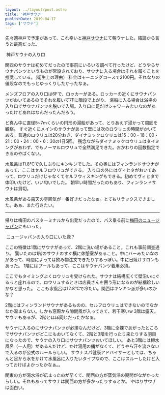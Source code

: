 ```yaml
---
layout: ../layout/post.astro
title: '神戸サウナ'
publishDate: 2019-04-17
tags: ['サウナ']
---
```


先々週神戸で予定があって、これ幸いと[神戸サウナ](https://www.google.co.jp/maps/place/%E7%A5%9E%E6%88%B8%E3%82%B5%E3%82%A6%E3%83%8A%EF%BC%86%E3%82%B9%E3%83%91/@34.692844,135.1881783,17z/data=!3m1!4b1!4m12!1m6!3m5!1s0x60008ee31313586f:0xd651efd8ebbad360!2z56We5oi444K144Km44OK77yG44K544OR!8m2!3d34.692844!4d135.190367!3m4!1s0x60008ee31313586f:0xd651efd8ebbad360!8m2!3d34.692844!4d135.190367)にて朝ウナした。結論から言うと最高だった。

<p class="max-w-full my-11 mx-auto mb-7">
<img class="mx-auto align-top" src="/blog/images/25/1.jpg" alt="">
<span class="block text-center mt-4">神戸サウナの入り口</span>
</p>

関西のサウナは初めてだったので事前にいろいろ調べて行ったけど、どうやらサウナパンツというものが常設されており、サウナに入る場合はそれを履くことを推奨している。（衛生上の理由）
料金はモーニングコースで2100円。それなりの値段なのでもっとゆっくりしたかったなぁ。

メンズフロアの入り口は6Fで、ロッカーがある。ロッカーの近くにサウナパンツがおいてあるのでそれを履いて7Fに階段で上がり、
湯船に入る場合は浴場の入り口でサウナパンツを脱いで入場。入り口に足だけシャワーみたいなのがあったけどあれはなんだったんだろう。

ど真ん中に直径5~7mくらいの円形の湯船があって、とりあえず浸かって周囲を観察。
すぐ近くにメインのサウナがあって壁には次のロウリュの時間がかいてある。普通のロウリュは20分おき、ダイナミックロウリュは15：00・18：00・21：00・24：00・6：30の1日5回。
残念ながらダイナミックロウリュはタイミングがあわず、でもノーマルロウリュで全然満足できた。おかわりの回数指定できるのやばくない。

水風呂は11.8℃で久しぶりにキンキンでした。その奥にはフィンランドサウナがあって、ここはセルフロウリュができる。
入り口の外にはヴィヒタがおいてあって、ロウリュだけじゃなくてセルフウィスキングもできる。初めてヴィヒタで体叩いたけど、いい匂いでした。
朝早い時間だったのもあり、フィンランドサウナは貸切。

水風呂がある露天の雰囲気が一番好きだったなぁ。とてもリラックスできました。あぁ、また行きたい。

<hr class="mb-4">

帰りは梅田のバスターミナルから出発だったので、バス乗る前に[梅田のニュージャパン](https://www.google.com/maps/place/%E3%83%8B%E3%83%A5%E3%83%BC%E3%82%B8%E3%83%A3%E3%83%91%E3%83%B3+%E6%A2%85%E7%94%B0%E5%BA%97/@34.703062,135.503695,15z/data=!4m2!3m1!1s0x0:0x20fbfd7be5cb7ea7?sa=X&ved=2ahUKEwitq-y2p9fhAhWBJaYKHUTGBewQ_BIwDXoECAsQCA)にもいった。

<p class="max-w-full my-11 mx-auto mb-7">
<img class="mx-auto align-top" src="/blog/images/25/2.jpg" alt="">
<span class="block text-center mt-4">ニュージャパンの入り口にいた鹿？</span>
</p>

ここの特徴は1階にサウナがあって、2階に洗い場があること。これも事前調査通り。
驚いたのは1階のサウナのすぐ横に休憩室があること。中にバーみたいなのがあって、時間によっては飲み物注文できたりするっぽい。中に日焼けサロンもあった。
1階にはプールもあって、ここはサウナパンツ着用必須。

ここでもタイミングよくロウリュを受けられた。サウナは結構広くて壁沿いにぐるっと座れるので、ロウリュするときは店員さんを囲う形になるのが結構珍しいかなと思った。
ここも水風呂は12.8℃で冷たい。関西はキンキン派が多いのかな？

2階にはフィンランドサウナがあるものの、セルフロウリュはできないのでなかなか温まらない。しかも窓際から隙間風が入ってきて、若干寒いw
3階は露天。サウナもあるが、2階とほぼ同じだったかなぁ。

サウナに入るのにサウナパンツが必須なんだけど、3階に全裸であがったところでサウナパンツがどこにもおいてなくて、2階と3階を行ったり来たりする羽目になったので、サウナの入り口にサウナパンツおいてほしい。
あと3階には樽水風呂（一人用）があるんだけど、かけ湯用の桶がなくて、どうやら汗を流さないで入るのが公式のルールらしい。
サウナスパ健康アドバイザーとしては、ちゃんと足から水をかけて水風呂に入りたいタイプなので、ここはスルーしたけど入っておけばよかったかなぁ。。

関東の方が湯水浴が広まったのが早くて、関西の方が蒸気浴の期間がながかったらしい。それもあってサウナは関西の方が多かったりするとか。
やはりサウナは面白い。
